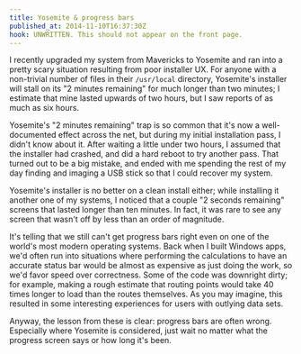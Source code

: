 ```yaml
---
title: Yosemite & progress bars
published_at: 2014-11-10T16:37:30Z
hook: UNWRITTEN. This should not appear on the front page.
---
```


I recently upgraded my system from Mavericks to Yosemite and ran into a pretty
scary situation resulting from poor installer UX. For anyone with a non-trivial
number of files in their `/usr/local` directory, Yosemite's installer will
stall on its "2 minutes remaining" for much longer than two minutes; I estimate
that mine lasted upwards of two hours, but I saw reports of as much as six
hours.

Yosemite's "2 minutes remaining" trap is so common that it's now a
well-documented effect across the net, but during my initial installation pass,
I didn't know about it. After waiting a little under two hours, I assumed that
the installer had crashed, and did a hard reboot to try another pass. That
turned out to be a big mistake, and ended with me spending the rest of my day
finding and imaging a USB stick so that I could recover my system.

Yosemite's installer is no better on a clean install either; while installing
it another one of my systems, I noticed that a couple "2 seconds remaining"
screens that lasted longer than ten minutes. In fact, it was rare to see any
screen that wasn't off by less than an order of magnitude.

It's telling that we still can't get progress bars right even on one of the
world's most modern operating systems. Back when I built Windows apps, we'd
often run into situations where performing the calculations to have an accurate
status bar would be almost as expensive as just doing the work, so we'd favor
speed over correctness. Some of the code was downright dirty; for example,
making a rough estimate that routing points would take 40 times longer to load
than the routes themselves. As you may imagine, this resulted in some
interesting experiences for users with outlying data sets.

Anyway, the lesson from these is clear: progress bars are often wrong.
Especially where Yosemite is considered, just wait no matter what the progress
screen says or how long it's been.

